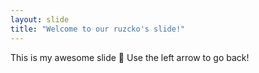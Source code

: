 ```yaml
---
layout: slide
title: "Welcome to our ruzcko's slide!"
---
```

This is my awesome slide :tada:
Use the left arrow to go back!
